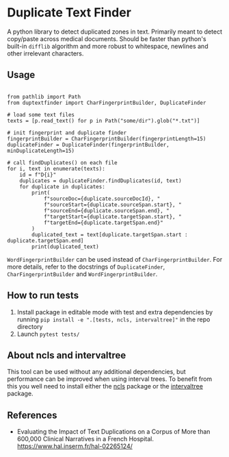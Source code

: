 # Duplicate Text Finder

A python library to detect duplicated zones in text. Primarily meant to detect
copy/paste across medical documents. Should be faster than python's built-in
`difflib` algorithm and more robust to whitespace, newlines and other irrelevant
characters.

## Usage

```python3

from pathlib import Path
from duptextfinder import CharFingerprintBuilder, DuplicateFinder

# load some text files
texts = [p.read_text() for p in Path("some/dir").glob("*.txt")]

# init fingerprint and duplicate finder
fingerprintBuilder = CharFingerprintBuilder(fingerprintLength=15)
duplicateFinder = DuplicateFinder(fingerprintBuilder, minDuplicateLength=15)

# call findDuplicates() on each file
for i, text in enumerate(texts):
    id = f"D{i}"
    duplicates = duplicateFinder.findDuplicates(id, text)
    for duplicate in duplicates:
        print(
            f"sourceDoc={duplicate.sourceDocId}, "
            f"sourceStart={duplicate.sourceSpan.start}, "
            f"sourceEnd={duplicate.sourceSpan.end}, "
            f"targetStart={duplicate.targetSpan.start}, "
            f"targetEnd={duplicate.targetSpan.end}"
        )
        duplicated_text = text[duplicate.targetSpan.start : duplicate.targetSpan.end]
        print(duplicated_text)
```

`WordFingerprintBuilder` can be used instead of `CharFingerprintBuilder`. For
more details, refer to the docstrings of `DuplicateFinder`,
`CharFingerprintBuilder` and `WordFingerprintBuilder`.

## How to run tests

1. Install package in editable mode with test and extra dependencies by running `pip install -e ".[tests, ncls, intervaltree]"` in the repo directory
2. Launch `pytest tests/`

## About ncls and intervaltree

This tool can be used without any additional dependencies, but performance can
be improved when using interval trees. To benefit from this you well need to
install either the [ncls](https://github.com/biocore-ntnu/ncls) package or the
[intervaltree](https://github.com/chaimleib/intervaltree) package.


## References
- Evaluating the Impact of Text Duplications on a Corpus of More than 600,000 Clinical Narratives in a French Hospital. https://www.hal.inserm.fr/hal-02265124/
